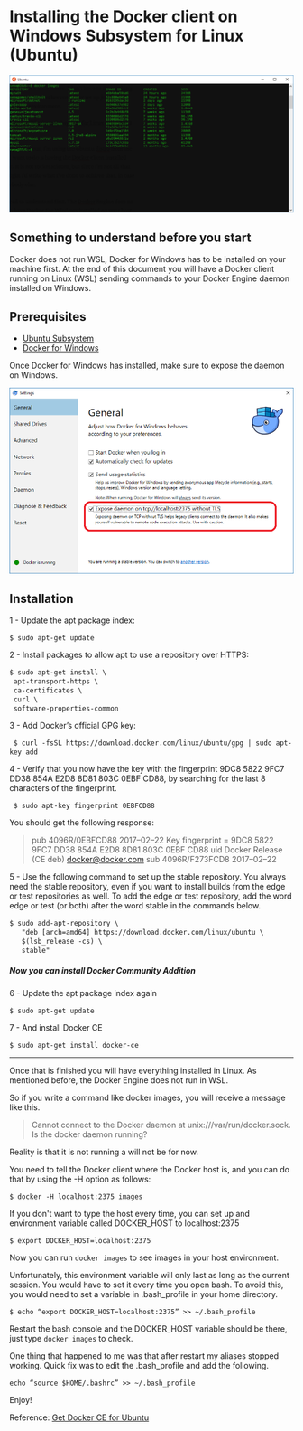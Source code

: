 # Installing the Docker client on Windows Subsystem for Linux (Ubuntu)

<img src="images/dockerimages.png" width="600" alt="Image of a Ubuntu Bash Terminal highlighting Docker images">

## Something to understand before you start


Docker does not run WSL, Docker for Windows has to be installed on your machine first. At the end of this document you will have a Docker client running on Linux (WSL) sending commands to your Docker Engine daemon installed on Windows.


## Prerequisites


* <a href="https://docs.microsoft.com/en-us/windows/wsl/install-win10">Ubuntu Subsystem</a>
* <a href="https://www.docker.com/docker-windows">Docker for Windows</a>

Once Docker for Windows has installed, make sure to expose the daemon on Windows.

<img src="images/dockergeneral.png" width="600" alt="Image of the Docker general user interface of settings. General settings is highlighted with expose daemon selected">

## Installation


1 - Update the apt package index:

```
$ sudo apt-get update
```

2 -  Install packages to allow apt to use a repository over HTTPS:

```
$ sudo apt-get install \
 apt-transport-https \
 ca-certificates \
 curl \
 software-properties-common
```

 3 - Add Docker’s official GPG key:

```
 $ curl -fsSL https://download.docker.com/linux/ubuntu/gpg | sudo apt-key add
```

 4 -  Verify that you now have the key with the fingerprint 9DC8 5822 9FC7 DD38 854A E2D8 8D81 803C 0EBF CD88, by searching for the last 8 characters of the fingerprint.

```
 $ sudo apt-key fingerprint 0EBFCD88
```

 You should get the following response:

> pub 4096R/0EBFCD88 2017–02–22
 Key fingerprint = 9DC8 5822 9FC7 DD38 854A E2D8 8D81 803C 0EBF CD88
uid Docker Release (CE deb) <docker@docker.com>
sub 4096R/F273FCD8 2017–02–22

5 - Use the following command to set up the stable repository. You always need the stable repository, even if you want to install builds from the edge or test repositories as well. To add the edge or test repository, add the word edge or test (or both) after the word stable in the commands below.

```
$ sudo add-apt-repository \
   "deb [arch=amd64] https://download.docker.com/linux/ubuntu \
   $(lsb_release -cs) \
   stable"
```

##### Now you can install Docker Community Addition

6 - Update the apt package index again

```
$ sudo apt-get update
```

7 - And install Docker CE

```
$ sudo apt-get install docker-ce
```
----
Once that is finished you will have everything installed in Linux. As mentioned before, the Docker Engine does not run in WSL.

So if you write a command like docker images, you will receive a message like this.

>Cannot connect to the Docker daemon at unix:///var/run/docker.sock. Is the docker daemon running?

Reality is that it is not running a will not be for now.

You need to tell the Docker client where the Docker host is, and you can do that by using the -H option as follows:

```
$ docker -H localhost:2375 images
```
If you don't want to type the host every time, you can set up and environment variable called DOCKER_HOST to localhost:2375
```
$ export DOCKER_HOST=localhost:2375
```
Now you can run ```docker images``` to see images in your host environment.

Unfortunately, this environment variable will only last as long as the current session. You would have to set it every time you open bash. To avoid this, you would need to set a variable in .bash_profile in your home directory.

```
$ echo “export DOCKER_HOST=localhost:2375” >> ~/.bash_profile
```

Restart the bash console and the DOCKER_HOST variable should be there, just type ```docker images``` to check.

One thing that happened to me was that after restart my aliases stopped working. Quick fix was to edit the .bash_profile and add the following.

```
echo “source $HOME/.bashrc” >> ~/.bash_profile
```

Enjoy!

Reference: <a href="https://docs.docker.com/install/linux/docker-ce/ubuntu/">Get Docker CE for Ubuntu</a>
